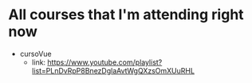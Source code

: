 # All courses that I'm attending right now

* cursoVue
  * link: https://www.youtube.com/playlist?list=PLnDvRpP8BnezDglaAvtWgQXzsOmXUuRHL
